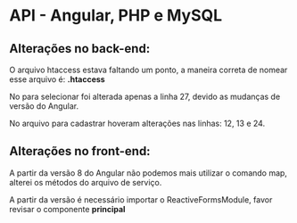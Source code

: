 <h1>API - Angular, PHP e MySQL</h1>

<h2>Alterações no back-end:</h2>
<p>O arquivo htaccess estava faltando um ponto, a maneira correta de nomear esse arquivo é: <b>.htaccess</b></p>
<p>No para selecionar foi alterada apenas a linha 27, devido as mudanças de versão do Angular.</p>
<p>No arquivo para cadastrar hoveram alterações nas linhas: 12, 13 e 24.</p>

<h2>Alterações no front-end:</h2>
<p>A partir da versão 8 do Angular não podemos mais utilizar o comando map, alterei os métodos do arquivo de serviço.</p>
<p>A partir da versão é necessário importar o ReactiveFormsModule, favor revisar o componente <b>principal</b></p>